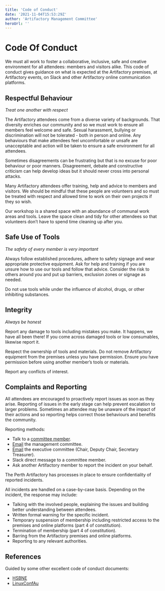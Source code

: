 ```yaml
---
title: 'Code of Conduct'
date: '2021-11-04T15:53:29Z'
author: 'Artifactory Management Committee'
heroUrl: ''
---
```


# Code Of Conduct
We must all work to foster a collaborative, inclusive, safe and creative environment for all attendees: members and visitors alike. This code of conduct gives guidance on what is expected at the Artifactory premises, at Artifactory events, on Slack and other Artifactory online communication platforms.

## Respectful Behaviour
*Treat one another with respect*

The Artifactory attendees come from a diverse variety of backgrounds. That diversity enriches our community and so we must work to ensure all members feel welcome and safe. Sexual harassment, bullying or discrimination will not be tolerated - both in person and online. Any behaviours that make attendees feel uncomfortable or unsafe are unacceptable and action will be taken to ensure a safe environment for all attendees.

Sometimes disagreements can be frustrating but that is no excuse for poor behaviour or poor manners. Disagreement, debate and constructive criticism can help develop ideas but it should never cross into personal attacks.

Many Artifactory attendees offer training, help and advice to members and visitors. We should be mindful that these people are volunteers and so must be treated with respect and allowed time to work on their own projects if they so wish.

Our workshop is a shared space with an abundance of communal work areas and tools. Leave the space clean and tidy for other attendees so that volunteers don’t have to spend time cleaning up after you.

## Safe Use of Tools
*The safety of every member is very important*

Always follow established procedures, adhere to safety signage and wear appropriate protective equipment. Ask for help and training if you are unsure how to use our tools and follow that advice. Consider the risk to others around you and put up barriers, exclusion zones or signage as needed.

Do not use tools while under the influence of alcohol, drugs, or other inhibiting substances.

## Integrity
*Always be honest*

Report any damage to tools including mistakes you make. It happens, we have all been there! If you come across damaged tools or low consumables, likewise report it.

Respect the ownership of tools and materials. Do not remove Artifactory equipment from the premises unless you have permission. Ensure you have permission before using another member’s tools or materials.

Report any conflicts of interest.

## Complaints and Reporting
All attendees are encouraged to proactively report issues as soon as they arise. Reporting of issues in the early stage can help prevent escalation to larger problems. Sometimes an attendee may be unaware of the impact of their actions and so reporting helps correct those behaviours and benefits the community.

Reporting methods:
* Talk to a [committee member](https://wiki.artifactory.org.au/doku.php?id=committee:start#committee_members).
* [Email](mailto:committee@artifactory.org.au) the management committee.
* [Email](mailto:exec@artifactory.org.au) the executive committee (Chair, Deputy Chair, Secretary Treasurer).
* Slack direct message to a committee member.
* Ask another Artifactory member to report the incident on your behalf.

The Perth Artifactory has processes in place to ensure confidentiality of reported incidents.

All incidents are handled on a case-by-case basis. Depending on the incident, the response may include:
* Talking with the involved people, explaining the issues and building better understanding between attendees.
* Written formal warning for the specific incident.
* Temporary suspension of membership including restricted access to the premises and online platforms (part 4 of constitution).
* Termination of membership (part 4 of constitution).
* Barring from the Artifactory premises and online platforms.
* Reporting to any relevant authorities.

## References
Guided by some other excellent code of conduct documents:
* [HSBNE](https://hsbne.org/admin/code)
* [LinuxConfAu](https://lca2022.linux.org.au/attend/code-of-conduct/)
